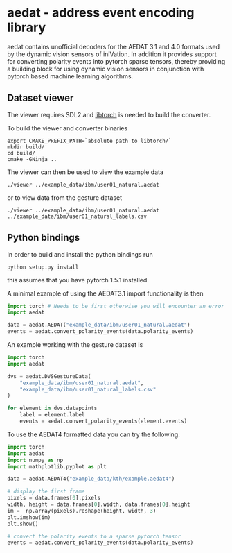 # aedat - address event encoding library

aedat contains unofficial decoders for the AEDAT 3.1 and 4.0 formats used by 
the dynamic vision sensors of iniVation. In addition it provides support 
for converting polarity events into pytorch sparse tensors, thereby providing
a building block for using dynamic vision sensors in conjunction with pytorch
based machine learning algorithms.

## Dataset viewer

The viewer requires SDL2 and [libtorch](https://pytorch.org/cppdocs/installing.html) is needed to build the converter.

To build the viewer and converter binaries
```
export CMAKE_PREFIX_PATH=`absolute path to libtorch/`
mkdir build/
cd build/
cmake -GNinja ..
```

The viewer can then be used to view the example data
```
./viewer ../example_data/ibm/user01_natural.aedat
```
or to view data from the gesture dataset
```
./viewer ../example_data/ibm/user01_natural.aedat ../example_data/ibm/user01_natural_labels.csv
```

## Python bindings

In order to build and install the python bindings run
```
python setup.py install
```
this assumes that you have pytorch 1.5.1 installed.

A minimal example of using the AEDAT3.1 import functionality is then
```python
import torch # Needs to be first otherwise you will encounter an error
import aedat

data = aedat.AEDAT("example_data/ibm/user01_natural.aedat")
events = aedat.convert_polarity_events(data.polarity_events)
```

An example working with the gesture dataset is
```python
import torch
import aedat

dvs = aedat.DVSGestureData(
    "example_data/ibm/user01_natural.aedat",
    "example_data/ibm/user01_natural_labels.csv"
)

for element in dvs.datapoints
    label = element.label
    events = aedat.convert_polarity_events(element.events)
```

To use the AEDAT4 formatted data you can try the following:

```python
import torch
import aedat
import numpy as np
import mathplotlib.pyplot as plt

data = aedat.AEDAT4("example_data/kth/example.aedat4")

# display the first frame
pixels = data.frames[0].pixels
width, height = data.frames[0].width, data.frames[0].height
im =  np.array(pixels).reshape(height, width, 3)
plt.imshow(im)
plt.show()

# convert the polarity events to a sparse pytorch tensor
events = aedat.convert_polarity_events(data.polarity_events)
```